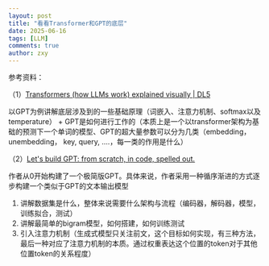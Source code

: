 ```yaml
---
layout: post
title: "看看Transformer和GPT的底层"
date: 2025-06-16
tags: [LLM]
comments: true
author: zxy
---
```


参考资料：

（1）[Transformers (how LLMs work) explained visually | DL5](https://www.youtube.com/watch?v=wjZofJX0v4M)

以GPT为例讲解底层涉及到的一些基础原理（词嵌入、注意力机制、softmax以及temperature） + GPT是如何进行工作的（本质上是一个以transformer架构为基础的预测下一个单词的模型、GPT的超大量参数可以分为几类（embedding，unembedding， key, query, ....，每一类的作用是什么）

（2）[Let's build GPT: from scratch, in code, spelled out.](https://www.youtube.com/watch?v=kCc8FmEb1nY)

作者从0开始构建了一个极简版GPT。具体来说，作者采用一种循序渐进的方式逐步构建一个类似于GPT的文本输出模型

1. 讲解数据集是什么，整体来说需要什么架构与流程（编码器，解码器，模型，训练拟合，测试）
2. 讲解最简单的bigram模型，如何搭建，如何训练测试
3. 引入注意力机制（生成式模型只关注前文，这个目标如何实现，有三种方法，最后一种对应了注意力机制的本质。通过权重表达这个位置的token对于其他位置token的关系程度）